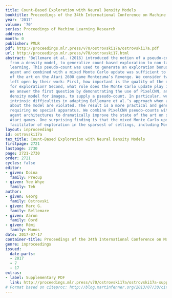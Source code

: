 ```yaml
---
title: Count-Based Exploration with Neural Density Models
booktitle: Proceedings of the 34th International Conference on Machine Learning
year: '2017'
volume: '70'
series: Proceedings of Machine Learning Research
address: 
month: 0
publisher: PMLR
pdf: http://proceedings.mlr.press/v70/ostrovski17a/ostrovski17a.pdf
url: http://proceedings.mlr.press/v70/ostrovski17.html
abstract: 'Bellemare et al. (2016) introduced the notion of a pseudo-count, derived
  from a density model, to generalize count-based exploration to non-tabular reinforcement
  learning. This pseudo-count was used to generate an exploration bonus for a DQN
  agent and combined with a mixed Monte Carlo update was sufficient to achieve state
  of the art on the Atari 2600 game Montezuma’s Revenge. We consider two questions
  left open by their work: First, how important is the quality of the density model
  for exploration? Second, what role does the Monte Carlo update play in exploration?
  We answer the first question by demonstrating the use of PixelCNN, an advanced neural
  density model for images, to supply a pseudo-count. In particular, we examine the
  intrinsic difficulties in adapting Bellemare et al.’s approach when assumptions
  about the model are violated. The result is a more practical and general algorithm
  requiring no special apparatus. We combine PixelCNN pseudo-counts with different
  agent architectures to dramatically improve the state of the art on several hard
  Atari games. One surprising finding is that the mixed Monte Carlo update is a powerful
  facilitator of exploration in the sparsest of settings, including Montezuma’s Revenge.'
layout: inproceedings
id: ostrovski17a
tex_title: Count-Based Exploration with Neural Density Models
firstpage: 2721
lastpage: 2730
page: 2721-2730
order: 2721
cycles: false
editor:
- given: Doina
  family: Precup
- given: Yee Whye
  family: Teh
author:
- given: Georg
  family: Ostrovski
- given: Marc G.
  family: Bellemare
- given: Aäron
  family: Oord
- given: Rémi
  family: Munos
date: 2017-07-17
container-title: Proceedings of the 34th International Conference on Machine Learning
genre: inproceedings
issued:
  date-parts:
  - 2017
  - 7
  - 17
extras:
- label: Supplementary PDF
  link: http://proceedings.mlr.press/v70/ostrovski17a/ostrovski17a-supp.pdf
# Format based on citeproc: http://blog.martinfenner.org/2013/07/30/citeproc-yaml-for-bibliographies/
---
```


